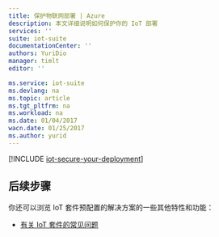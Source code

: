 ```yaml
---
title: 保护物联网部署 | Azure
description: 本文详细说明如何保护你的 IoT 部署
services: ''
suite: iot-suite
documentationCenter: ''
authors: YuriDio
manager: timlt
editor: ''

ms.service: iot-suite
ms.devlang: na
ms.topic: article
ms.tgt_pltfrm: na
ms.workload: na
ms.date: 01/04/2017
wacn.date: 01/25/2017
ms.author: yurid
---
```


[!INCLUDE [iot-secure-your-deployment](../../includes/iot-secure-your-deployment.md)]

## 后续步骤

你还可以浏览 IoT 套件预配置的解决方案的一些其他特性和功能：

- [有关 IoT 套件的常见问题][lnk-faq]

[lnk-predictive-overview]: /documentation/articles/iot-suite-predictive-overview/
[lnk-faq]: ./iot-suite-faq.md

<!---HONumber=Mooncake_0829_2016-->
<!--Update_Description:update meta properties-->